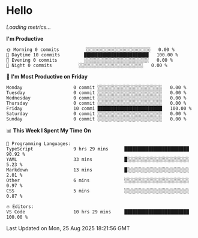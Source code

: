 # Hello

<!-- METRICS:START -->
<p><em>Loading metrics…</em></p>
<!-- METRICS:END -->

<!--START_SECTION:waka-->
**I'm Productive**

```text
🌞 Morning 0 commits          ░░░░░░░░░░░░░░░░░░░░░░░░   0.00 % 
🌆 Daytime 10 commits         ████████████████████████   100.00 % 
🌃 Evening 0 commits          ░░░░░░░░░░░░░░░░░░░░░░░░   0.00 % 
🌙 Night 0 commits          ░░░░░░░░░░░░░░░░░░░░░░░░   0.00 % 
```
📅 **I'm Most Productive on Friday**

```text
Monday                   0 commit ░░░░░░░░░░░░░░░░░░░░░░░░   0.00 % 
Tuesday                  0 commit ░░░░░░░░░░░░░░░░░░░░░░░░   0.00 % 
Wednesday                0 commit ░░░░░░░░░░░░░░░░░░░░░░░░   0.00 % 
Thursday                 0 commit ░░░░░░░░░░░░░░░░░░░░░░░░   0.00 % 
Friday                   10 commi ████████████████████████   100.00 % 
Saturday                 0 commit ░░░░░░░░░░░░░░░░░░░░░░░░   0.00 % 
Sunday                   0 commit ░░░░░░░░░░░░░░░░░░░░░░░░   0.00 % 
```

📊 **This Week I Spent My Time On**

```text
💬 Programming Languages: 
TypeScript               9 hrs 29 mins      ████████████████████████   90.92 % 
YAML                     33 mins            █░░░░░░░░░░░░░░░░░░░░░░░   5.23 % 
Markdown                 13 mins            █░░░░░░░░░░░░░░░░░░░░░░░   2.01 % 
Other                    6 mins             ░░░░░░░░░░░░░░░░░░░░░░░░   0.97 % 
CSS                      5 mins             ░░░░░░░░░░░░░░░░░░░░░░░░   0.87 % 

🔥 Editors: 
VS Code                  10 hrs 29 mins     ████████████████████████   100.00 % 
```

 Last Updated on Mon, 25 Aug 2025 18:21:56 GMT
<!--END_SECTION:waka-->
